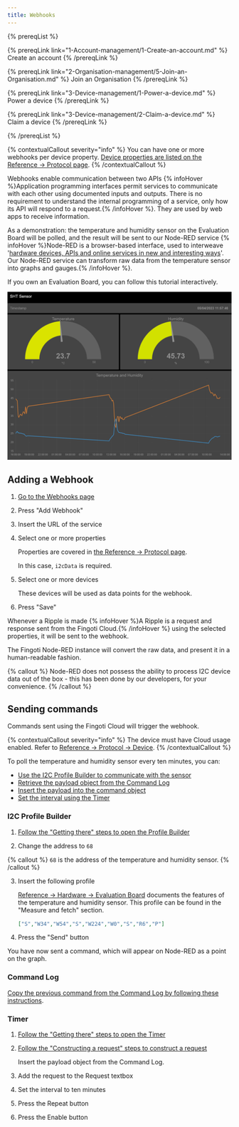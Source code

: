 ```yaml
---
title: Webhooks
---
```


{% prereqList %}

{% prereqLink link="1-Account-management/1-Create-an-account.md" %}
Create an account
{% /prereqLink %}

{% prereqLink link="2-Organisation-management/5-Join-an-Organisation.md" %}
Join an Organisation
{% /prereqLink %}

{% prereqLink link="3-Device-management/1-Power-a-device.md" %}
Power a device
{% /prereqLink %}

{% prereqLink link="3-Device-management/2-Claim-a-device.md" %}
Claim a device
{% /prereqLink %}

{% /prereqList %}

{% contextualCallout severity="info" %}
You can have one or more webhooks per device property. [Device properties are listed on the Reference &rarr; Protocol page](https://documentation.fingoti.com/reference).
{% /contextualCallout %}

Webhooks enable communication between two APIs {% infoHover %}Application programming interfaces permit services to communicate with each other using documented inputs and outputs. There is no requirement to understand the internal programming of a service, only how its API will respond to a request.{% /infoHover %}. They are used by web apps to receive information.

As a demonstration: the temperature and humidity sensor on the Evaluation Board will be polled, and the result will be sent to our Node-RED service {% infoHover %}Node-RED is a browser-based interface, used to interweave '[hardware devices, APIs and online services in new and interesting ways](https://nodered.org/)'. Our Node-RED service can transform raw data from the temperature sensor into graphs and gauges.{% /infoHover %}.

If you own an Evaluation Board, you can follow this tutorial interactively.

![Screenshot of the Node-RED interface](assets/node-red.png)

## Adding a Webhook

1. [Go to the Webhooks page](https://portal.fingoti.com/webhooks)

2. Press "Add Webhook"

3. Insert the URL of the service

4. Select one or more properties

    Properties are covered in [the Reference &rarr; Protocol page](https://developer.fingoti.com/hardware/protocol).
    
    In this case, `i2cData` is required.

5. Select one or more devices

    These devices will be used as data points for the webhook.

6. Press "Save"

Whenever a Ripple is made {% infoHover %}A Ripple is a request and response sent from the Fingoti Cloud.{% /infoHover %} using the selected properties, it will be sent to the webhook.

The Fingoti Node-RED instance will convert the raw data, and present it in a human-readable fashion.

{% callout %}
Node-RED does not possess the ability to process I2C device data out of the box - this has been done by our developers, for your convenience.
{% /callout %}

## Sending commands

Commands sent using the Fingoti Cloud will trigger the webhook.


{% contextualCallout severity="info" %}
The device must have Cloud usage enabled. Refer to [Reference &rarr; Protocol &rarr; Device](https://documentation.fingoti.com/reference).
{% /contextualCallout %}

To poll the temperature and humidity sensor every ten minutes, you can:


- [Use the I2C Profile Builder to communicate with the sensor](5-Portal/2-I2C-Profile-Builder.md) 
- [Retrieve the payload object from the Command Log](5-Portal/3-Command-Log.md)
- [Insert the payload into the command object](5-Portal/4-Timer.md)
- [Set the interval using the Timer](5-Portal/4-Timer.md)

### I2C Profile Builder


1. [Follow the "Getting there" steps to open the Profile Builder](5-Portal/2-I2C-Profile-Builder.md)

2. Change the address to `68`

{% callout %}
`68` is the address of the temperature and humidity sensor.
{% /callout %}


3. Insert the following profile

    [Reference &rarr; Hardware &rarr; Evaluation Board](https://documentation.fingoti.com/reference) documents the features of the temperature and humidity sensor. This profile can be found in the "Measure and fetch" section.


    ```json
    ["S","W34","W54","S","W224","W0","S","R6","P"]
    ```

4. Press the "Send" button

You have now sent a command, which will appear on Node-RED as a point on the graph.

### Command Log

[Copy the previous command from the Command Log by following these instructions](5-Portal/3-Command-Log.md).

### Timer

1. [Follow the "Getting there" steps to open the Timer](5-Portal/4-Timer.md)

2. [Follow the "Constructing a request" steps to construct a request](5-Portal/4-Timer.md)

    Insert the payload object from the Command Log.
    
3. Add the request to the Request textbox

4. Set the interval to ten minutes

5. Press the Repeat button

6. Press the Enable button